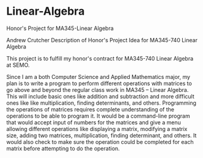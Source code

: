 # Linear-Algebra
Honor's Project for MA345-Linear Algebra

Andrew Crutcher
Description of Honor's Project Idea for MA345-740 Linear Algebra

This project is to fulfill my honor's contract for MA345-740 Linear Algebra
at SEMO.

Since I am a both Computer Science and Applied Mathematics major,
my plan is to write a program to perform different operations with matrices
to go above and beyond the regular class work in MA345 – Linear Algebra.
This will include basic ones like addition and subtraction and more difficult
ones like like multiplication, finding determinants, and others.
Programming the operations of matrices requires complete understanding of the
operations to be able to program it.
It would be a command-line program that would accept input of numbers for the
matrices and give a menu allowing different operations like displaying a matrix,
modifying a matrix size, adding two matrices, multiplication, finding determinant, and others.
It would also check to make sure the operation could be completed for each
matrix before attempting to do the operation.

